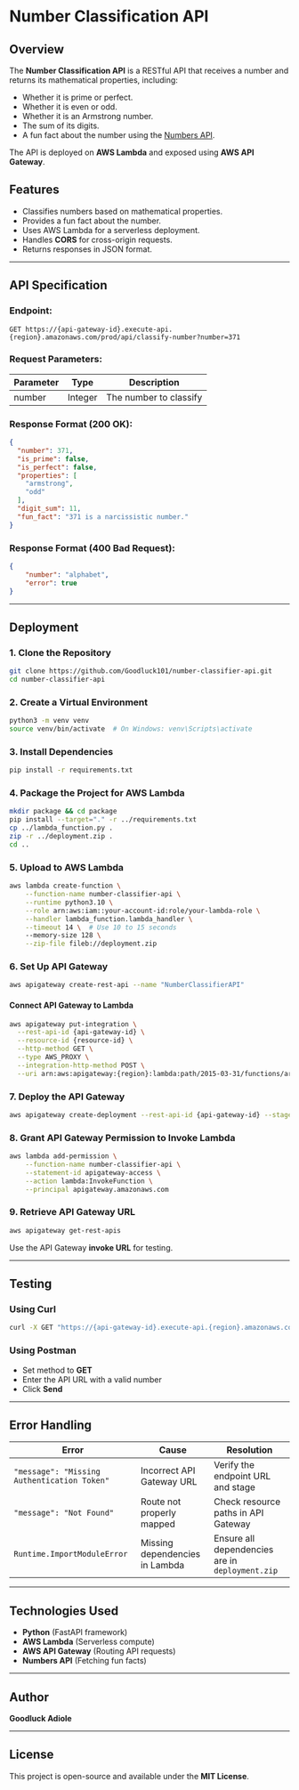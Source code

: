 # Number Classification API

## Overview
The **Number Classification API** is a RESTful API that receives a number and returns its mathematical properties, including:
- Whether it is prime or perfect.
- Whether it is even or odd.
- Whether it is an Armstrong number.
- The sum of its digits.
- A fun fact about the number using the [Numbers API](http://numbersapi.com/).

The API is deployed on **AWS Lambda** and exposed using **AWS API Gateway**.

## Features
- Classifies numbers based on mathematical properties.
- Provides a fun fact about the number.
- Uses AWS Lambda for a serverless deployment.
- Handles **CORS** for cross-origin requests.
- Returns responses in JSON format.

---
## API Specification
### **Endpoint:**
```
GET https://{api-gateway-id}.execute-api.{region}.amazonaws.com/prod/api/classify-number?number=371
```

### **Request Parameters:**
| Parameter | Type | Description |
|-----------|------|-------------|
| number | Integer | The number to classify |

### **Response Format (200 OK):**
```json
{
  "number": 371,
  "is_prime": false,
  "is_perfect": false,
  "properties": [
    "armstrong",
    "odd"
  ],
  "digit_sum": 11,
  "fun_fact": "371 is a narcissistic number."
}
```

### **Response Format (400 Bad Request):**
```json
{
    "number": "alphabet",
    "error": true
}
```

---
## Deployment
### **1. Clone the Repository**
```bash
git clone https://github.com/Goodluck101/number-classifier-api.git
cd number-classifier-api
```

### **2. Create a Virtual Environment**
```bash
python3 -m venv venv
source venv/bin/activate  # On Windows: venv\Scripts\activate
```

### **3. Install Dependencies**
```bash
pip install -r requirements.txt
```

### **4. Package the Project for AWS Lambda**
```bash
mkdir package && cd package
pip install --target="." -r ../requirements.txt
cp ../lambda_function.py .
zip -r ../deployment.zip .
cd ..
```

### **5. Upload to AWS Lambda**
```bash
aws lambda create-function \
    --function-name number-classifier-api \
    --runtime python3.10 \
    --role arn:aws:iam::your-account-id:role/your-lambda-role \
    --handler lambda_function.lambda_handler \
    --timeout 14 \  # Use 10 to 15 seconds
    --memory-size 128 \
    --zip-file fileb://deployment.zip
```

### **6. Set Up API Gateway**
```bash
aws apigateway create-rest-api --name "NumberClassifierAPI"
```

#### **Connect API Gateway to Lambda**
```bash
aws apigateway put-integration \
  --rest-api-id {api-gateway-id} \
  --resource-id {resource-id} \
  --http-method GET \
  --type AWS_PROXY \
  --integration-http-method POST \
  --uri arn:aws:apigateway:{region}:lambda:path/2015-03-31/functions/arn:aws:lambda:{region}:{account-id}:function:number-classifier-api/invocations
```

### **7. Deploy the API Gateway**
```bash
aws apigateway create-deployment --rest-api-id {api-gateway-id} --stage-name prod
```

### **8. Grant API Gateway Permission to Invoke Lambda**
```bash
aws lambda add-permission \
    --function-name number-classifier-api \
    --statement-id apigateway-access \
    --action lambda:InvokeFunction \
    --principal apigateway.amazonaws.com
```

### **9. Retrieve API Gateway URL**
```bash
aws apigateway get-rest-apis
```
Use the API Gateway **invoke URL** for testing.

---
## Testing
### **Using Curl**
```bash
curl -X GET "https://{api-gateway-id}.execute-api.{region}.amazonaws.com/prod/api/classify-number?number=371"
```

### **Using Postman**
- Set method to **GET**
- Enter the API URL with a valid number
- Click **Send**

---
## Error Handling
| Error | Cause | Resolution |
|-------|-------|------------|
| `"message": "Missing Authentication Token"` | Incorrect API Gateway URL | Verify the endpoint URL and stage |
| `"message": "Not Found"` | Route not properly mapped | Check resource paths in API Gateway |
| `Runtime.ImportModuleError` | Missing dependencies in Lambda | Ensure all dependencies are in `deployment.zip` |

---
## Technologies Used
- **Python** (FastAPI framework)
- **AWS Lambda** (Serverless compute)
- **AWS API Gateway** (Routing API requests)
- **Numbers API** (Fetching fun facts)

---
## Author
**Goodluck Adiole**

---
## License
This project is open-source and available under the **MIT License**.

